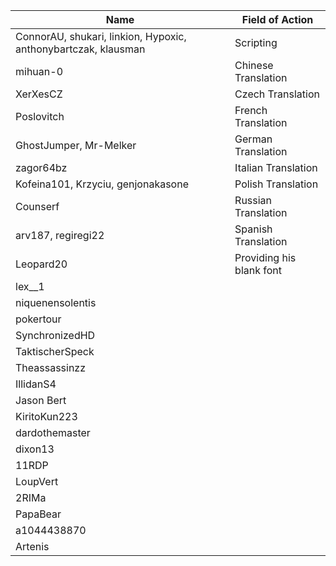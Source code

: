 |Name | Field of Action|
--- | --- |
| ConnorAU, shukari, linkion, Hypoxic, anthonybartczak, klausman | Scripting |
| mihuan-0 | Chinese Translation |
| XerXesCZ | Czech Translation |
| Poslovitch | French Translation |
| GhostJumper, Mr-Melker | German Translation |
| zagor64bz | Italian Translation |
| Kofeina101, Krzyciu, genjonakasone  | Polish Translation |
| Counserf | Russian Translation |
| arv187, regiregi22 | Spanish Translation |
| Leopard20 | Providing his blank font |
| lex__1 |
| niquenensolentis |
| pokertour |
| SynchronizedHD |
| TaktischerSpeck |
| Theassassinzz |
| IllidanS4 |
| Jason Bert |
| KiritoKun223 |
| dardothemaster |
| dixon13 |
| 11RDP |
| LoupVert |
| 2RIMa |
| PapaBear |
| a1044438870 |
| Artenis |